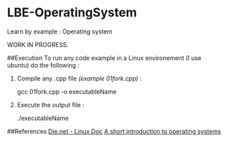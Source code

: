 LBE-OperatingSystem
===================

Learn by example : Operating system

WORK IN PROGRESS.

##Execution
To run any code example in a Linux environement (I use ubuntu) do the following :

1) Compile any .cpp file *(example 01fork.cpp)* :

    gcc 01fork.cpp -o executableName    
  
2) Execute the output file :

    ./executableName
    
##References
[Die.net - Linux Doc](http://www.die.net)
[A short introduction to operating systems](http://www.iu.hio.no/~mark/os/os.html)
